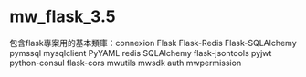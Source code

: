 # mw_flask_3.5
包含flask專案用的基本類庫：connexion Flask Flask-Redis Flask-SQLAlchemy pymssql mysqlclient PyYAML redis SQLAlchemy flask-jsontools pyjwt python-consul flask-cors mwutils mwsdk auth mwpermission
